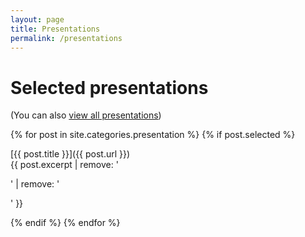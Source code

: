 ```yaml
---
layout: page
title: Presentations
permalink: /presentations
---
```

# Selected presentations

(You can also [view all presentations](/allpresentations))

{% for post in site.categories.presentation %}
  {% if post.selected %}

[{{ post.title }}]({{ post.url }})  
{{ post.excerpt | remove: '<p>' | remove: '</p>' }}

  {% endif %}
{% endfor %}

